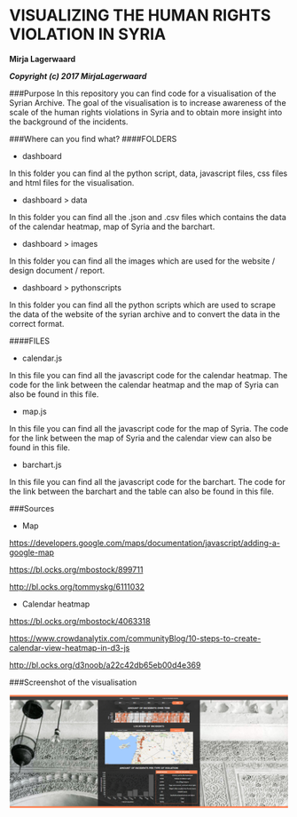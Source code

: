 # VISUALIZING THE HUMAN RIGHTS VIOLATION IN SYRIA

**Mirja Lagerwaard**

***Copyright (c) 2017 MirjaLagerwaard***

###Purpose
In this repository you can find code for a visualisation of the Syrian Archive. The goal of the visualisation is to increase awareness of the scale of the human rights violations in Syria and to obtain more insight into the background of the incidents.

###Where can you find what?
####FOLDERS

* dashboard

In this folder you can find al the python script, data, javascript files, css files and html files for the visualisation.

* dashboard > data

In this folder you can find all the .json and .csv files which contains the data of the calendar heatmap, map of Syria and the barchart.  

* dashboard > images

In this folder you can find all the images which are used for the website / design document / report.

* dashboard > pythonscripts

In this folder you can find all the python scripts which are used to scrape the data of the website of the syrian archive and to convert the data in the correct format.

####FILES

* calendar.js

In this file you can find all the javascript code for the calendar heatmap. The code for the link between the calendar heatmap and the map of Syria can also be found in this file.

* map.js

In this file you can find all the javascript code for the map of Syria. The code for the link between the map of Syria and the calendar view can also be found in this file.

* barchart.js

In this file you can find all the javascript code for the barchart. The code for the link between the barchart and the table can also be found in this file.

###Sources

* Map

https://developers.google.com/maps/documentation/javascript/adding-a-google-map

https://bl.ocks.org/mbostock/899711

http://bl.ocks.org/tommyskg/6111032

* Calendar heatmap

https://bl.ocks.org/mbostock/4063318

https://www.crowdanalytix.com/communityBlog/10-steps-to-create-calendar-view-heatmap-in-d3-js

http://bl.ocks.org/d3noob/a22c42db65eb00d4e369

###Screenshot of the visualisation

![Schets](dashboard/images/printscreenvisualisation.png)
